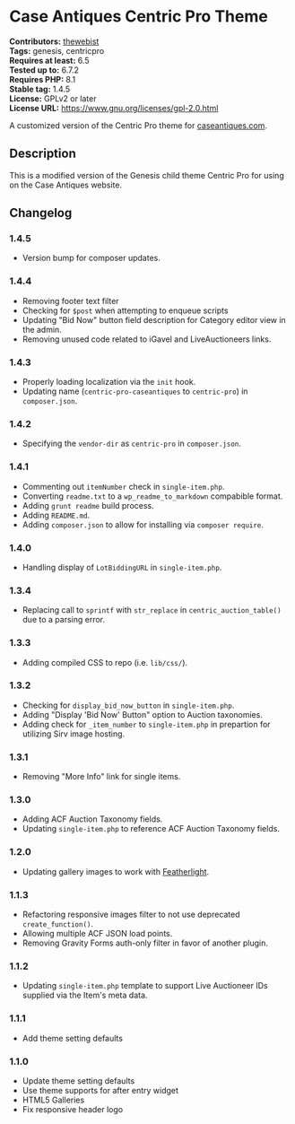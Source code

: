 # Case Antiques Centric Pro Theme #
**Contributors:** [thewebist](https://profiles.wordpress.org/thewebist/)  
**Tags:** genesis, centricpro  
**Requires at least:** 6.5  
**Tested up to:** 6.7.2  
**Requires PHP:** 8.1  
**Stable tag:** 1.4.5  
**License:** GPLv2 or later  
**License URL:** https://www.gnu.org/licenses/gpl-2.0.html  

A customized version of the Centric Pro theme for [caseantiques.com](https://caseantiques.com).

## Description ##

This is a modified version of the Genesis child theme Centric Pro for using on the Case Antiques website.

## Changelog ##

### 1.4.5 ###
* Version bump for composer updates.

### 1.4.4 ###
* Removing footer text filter
* Checking for `$post` when attempting to enqueue scripts
* Updating "Bid Now" button field description for Category editor view in the admin.
* Removing unused code related to iGavel and LiveAuctioneers links.

### 1.4.3 ###
* Properly loading localization via the `init` hook.
* Updating name (`centric-pro-caseantiques` to `centric-pro`) in `composer.json`.

### 1.4.2 ###
* Specifying the `vendor-dir` as `centric-pro` in `composer.json`.

### 1.4.1 ###
* Commenting out `itemNumber` check in `single-item.php`.
* Converting `readme.txt` to a `wp_readme_to_markdown` compabible format.
* Adding `grunt readme` build process.
* Adding `README.md`.
* Adding `composer.json` to allow for installing via `composer require`.

### 1.4.0 ###
* Handling display of `LotBiddingURL` in `single-item.php`.

### 1.3.4 ###
* Replacing call to `sprintf` with `str_replace` in `centric_auction_table()` due to a parsing error.

### 1.3.3 ###
* Adding compiled CSS to repo (i.e. `lib/css/`).

### 1.3.2 ###
* Checking for `display_bid_now_button` in `single-item.php`.
* Adding "Display 'Bid Now' Button" option to Auction taxonomies.
* Adding check for `_item_number` to `single-item.php` in prepartion for utilizing Sirv image hosting.

### 1.3.1 ###
* Removing "More Info" link for single items.

### 1.3.0 ###
* Adding ACF Auction Taxonomy fields.
* Updating `single-item.php` to reference ACF Auction Taxonomy fields.

### 1.2.0 ###
* Updating gallery images to work with [Featherlight](https://github.com/noelboss/featherlight).

### 1.1.3 ###
* Refactoring responsive images filter to not use deprecated `create_function()`.
* Allowing multiple ACF JSON load points.
* Removing Gravity Forms auth-only filter in favor of another plugin.

### 1.1.2 ###
* Updating `single-item.php` template to support Live Auctioneer IDs supplied via the Item's meta data.

### 1.1.1 ###
* Add theme setting defaults

### 1.1.0 ###
* Update theme setting defaults
* Use theme supports for after entry widget
* HTML5 Galleries
* Fix responsive header logo